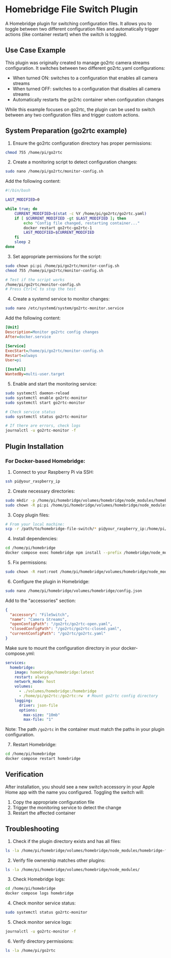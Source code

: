 # Homebridge File Switch Plugin

A Homebridge plugin for switching configuration files. It allows you to toggle between two different configuration files and automatically trigger actions (like container restart) when the switch is toggled.

## Use Case Example

This plugin was originally created to manage go2rtc camera streams configuration. It switches between two different go2rtc.yaml configurations:
- When turned ON: switches to a configuration that enables all camera streams
- When turned OFF: switches to a configuration that disables all camera streams
- Automatically restarts the go2rtc container when configuration changes

While this example focuses on go2rtc, the plugin can be used to switch between any two configuration files and trigger custom actions.

## System Preparation (go2rtc example)

1. Ensure the go2rtc configuration directory has proper permissions:
```bash
chmod 755 /home/pi/go2rtc
```

2. Create a monitoring script to detect configuration changes:
```bash
sudo nano /home/pi/go2rtc/monitor-config.sh
```

Add the following content:
```bash
#!/bin/bash

LAST_MODIFIED=0

while true; do
    CURRENT_MODIFIED=$(stat -c %Y /home/pi/go2rtc/go2rtc.yaml)
    if [ $CURRENT_MODIFIED -gt $LAST_MODIFIED ]; then
        echo "Config file changed, restarting container..."
        docker restart go2rtc-go2rtc-1
        LAST_MODIFIED=$CURRENT_MODIFIED
    fi
    sleep 2
done
```

3. Set appropriate permissions for the script:
```bash
sudo chown pi:pi /home/pi/go2rtc/monitor-config.sh
chmod 755 /home/pi/go2rtc/monitor-config.sh

# Test if the script works
/home/pi/go2rtc/monitor-config.sh
# Press Ctrl+C to stop the test
```

4. Create a systemd service to monitor changes:
```bash
sudo nano /etc/systemd/system/go2rtc-monitor.service
```

Add the following content:
```ini
[Unit]
Description=Monitor go2rtc config changes
After=docker.service

[Service]
ExecStart=/home/pi/go2rtc/monitor-config.sh
Restart=always
User=pi

[Install]
WantedBy=multi-user.target
```

5. Enable and start the monitoring service:
```bash
sudo systemctl daemon-reload
sudo systemctl enable go2rtc-monitor
sudo systemctl start go2rtc-monitor

# Check service status
sudo systemctl status go2rtc-monitor

# If there are errors, check logs
journalctl -u go2rtc-monitor -f
```

## Plugin Installation

### For Docker-based Homebridge:

1. Connect to your Raspberry Pi via SSH:
```bash
ssh pi@your_raspberry_ip
```

2. Create necessary directories:
```bash
sudo mkdir -p /home/pi/homebridge/volumes/homebridge/node_modules/homebridge-file-switch
sudo chown -R pi:pi /home/pi/homebridge/volumes/homebridge/node_modules/homebridge-file-switch
```

3. Copy plugin files:
```bash
# From your local machine:
scp -r /path/to/homebridge-file-switch/* pi@your_raspberry_ip:/home/pi/homebridge/volumes/homebridge/node_modules/homebridge-file-switch/
```

4. Install dependencies:
```bash
cd /home/pi/homebridge
docker compose exec homebridge npm install --prefix /homebridge/node_modules/homebridge-file-switch
```

5. Fix permissions:
```bash
sudo chown -R root:root /home/pi/homebridge/volumes/homebridge/node_modules/homebridge-file-switch
```

6. Configure the plugin in Homebridge:
```bash
sudo nano /home/pi/homebridge/volumes/homebridge/config.json
```

Add to the "accessories" section:
```json
{
  "accessory": "FileSwitch",
  "name": "Camera Streams",
  "openConfigPath": "/go2rtc/go2rtc-open.yaml",
  "closedConfigPath": "/go2rtc/go2rtc-closed.yaml",
  "currentConfigPath": "/go2rtc/go2rtc.yaml"
}
```

Make sure to mount the configuration directory in your docker-compose.yml:
```yaml
services:
  homebridge:
    image: homebridge/homebridge:latest
    restart: always
    network_mode: host
    volumes:
      - ./volumes/homebridge:/homebridge
      - /home/pi/go2rtc:/go2rtc:rw  # Mount go2rtc config directory
    logging:
      driver: json-file
      options:
        max-size: "10mb"
        max-file: "1"
```

Note: The path `/go2rtc` in the container must match the paths in your plugin configuration.

7. Restart Homebridge:
```bash
cd /home/pi/homebridge
docker compose restart homebridge
```

## Verification

After installation, you should see a new switch accessory in your Apple Home app with the name you configured. Toggling the switch will:
1. Copy the appropriate configuration file
2. Trigger the monitoring service to detect the change
3. Restart the affected container

## Troubleshooting

1. Check if the plugin directory exists and has all files:
```bash
ls -la /home/pi/homebridge/volumes/homebridge/node_modules/homebridge-file-switch
```

2. Verify file ownership matches other plugins:
```bash
ls -la /home/pi/homebridge/volumes/homebridge/node_modules/
```

3. Check Homebridge logs:
```bash
cd /home/pi/homebridge
docker compose logs homebridge
```

4. Check monitor service status:
```bash
sudo systemctl status go2rtc-monitor
```

5. Check monitor service logs:
```bash
journalctl -u go2rtc-monitor -f
```

6. Verify directory permissions:
```bash
ls -la /home/pi/go2rtc
```